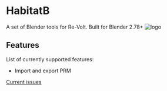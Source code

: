 # HabitatB
A set of Blender tools for Re-Volt. Built for Blender 2.78+
![logo](http://habitat.re-volt.io/habitat_logo.png)

## Features
List of currently supported features:
+ Import and export PRM

[Current issues](https://github.com/Dummiesman/HabitatB/issues)
